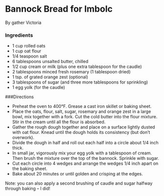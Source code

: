 # Bannock Bread for Imbolc

By gather Victoria 

### Ingredients
* 1 cup rolled oats
* 1 cup oat flour
* 1/4 teaspoon salt
* 6 tablespoons unsalted butter, chilled
* 1/2 cup cream or milk (plus one extra tablespoon for the caudle)
* 2 tablespoons minced fresh rosemary (1 tablespoon dried)
* 1 tsp. of grated orange zest (optional)
* 3 tablespoons of sugar (and three more tablespoons for sprinkling)
* 1 egg yolk (for the caudle)

###Directions
* Preheat the oven to 400°F. Grease a cast iron skillet or baking sheet.
* Place the oats, flour, salt, sugar, rosemary and orange zest in a large bowl, mix together with a fork. Cut the cold butter into the flour mixture. Stir in the cream until all the flour is absorbed.
* Gather the rough dough together and place on a surface lightly dusted with oat flour. Knead until the dough holds its consistency (but don’t overwork).
* Divide the dough in half and roll out each half into a circle about 1/4 inch thick.
* In small jar, vigorously mix your egg yolk with a tablespoon of cream. Then brush the mixture over the top of the bannock. Sprinkle with sugar.
* Cut each circle into 4 wedges and arrange the wedges 1/4 inch apart on the baking sheet.
* Bake about 20 minutes or until golden and crisping at the edges.

Note: you can also apply a second brushing of caudle and sugar halfway through baking – I did!
